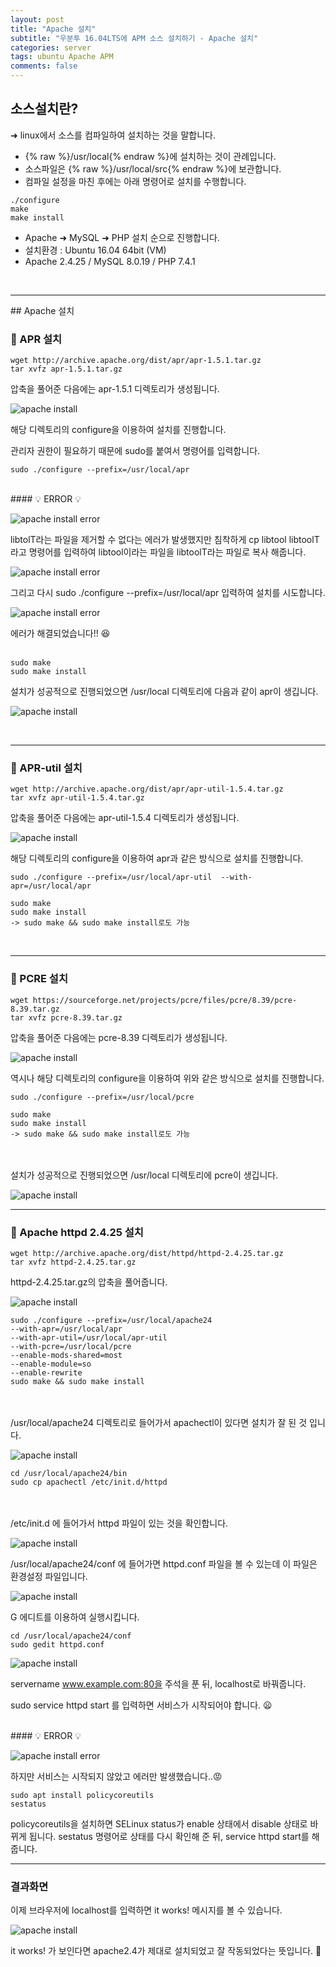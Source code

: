 ```yaml
---  
layout: post  
title: "Apache 설치"  
subtitle: "우분투 16.04LTS에 APM 소스 설치하기 - Apache 설치"  
categories: server
tags: ubuntu Apache APM
comments: false  
---  
```


## 소스설치란?
&#10140; linux에서 소스를 컴파일하여 설치하는 것을 말합니다.  
- {% raw %}/usr/local{% endraw %}에 설치하는 것이 관례입니다.  
- 소스파일은 {% raw %}/usr/local/src{% endraw %}에 보관합니다.  
- 컴파일 설정을 마친 후에는 아래 명령어로 설치를 수행합니다.  

```
./configure
make
make install
```

- Apache &#10140; MySQL &#10140; PHP 설치 순으로 진행합니다.  
- 설치환경 : Ubuntu 16.04 64bit (VM)  
- Apache 2.4.25 / MySQL 8.0.19 / PHP 7.4.1  
<br>
<hr>
## Apache 설치

### &#128204; APR 설치 

```
wget http://archive.apache.org/dist/apr/apr-1.5.1.tar.gz  
tar xvfz apr-1.5.1.tar.gz
```

압축을 풀어준 다음에는 apr-1.5.1 디렉토리가 생성됩니다.


![apache install](/assets/apache/step6.JPG)


해당 디렉토리의 configure을 이용하여 설치를 진행합니다.  

관리자 권한이 필요하기 때문에 sudo를 붙여서 명령어를 입력합니다.

```
sudo ./configure --prefix=/usr/local/apr
```

<br>
#### &#128161; ERROR &#128161;

![apache install error](/assets/apache/error2.JPG)


libtolT라는 파일을 제거할 수 없다는 에러가 발생했지만 침착하게 cp libtool libtoolT 라고 명령어를 입력하여
libtool이라는 파일을 libtoolT라는 파일로 복사 해줍니다.  


![apache install error](/assets/apache/error3.JPG)


그리고 다시 sudo ./configure --prefix=/usr/local/apr 입력하여 설치를 시도합니다.  

![apache install error](/assets/apache/error4.JPG)

에러가 해결되었습니다!! &#128518;
<br><br>

```
sudo make
sudo make install  
```

설치가 성공적으로 진행되었으면 /usr/local 디렉토리에 다음과 같이 apr이 생깁니다. 

![apache install](/assets/apache/step4.JPG)

<br>

<hr>

### &#128204; APR-util 설치

```
wget http://archive.apache.org/dist/apr/apr-util-1.5.4.tar.gz  
tar xvfz apr-util-1.5.4.tar.gz  
```

압축을 풀어준 다음에는 apr-util-1.5.4 디렉토리가 생성됩니다.  

![apache install](/assets/apache/step5.JPG)

해당 디렉토리의 configure을 이용하여 apr과 같은 방식으로 설치를 진행합니다.  

```
sudo ./configure --prefix=/usr/local/apr-util  --with-apr=/usr/local/apr  

sudo make  
sudo make install  
-> sudo make && sudo make install로도 가능
```

<br>

<hr>

### &#128204; PCRE 설치

```
wget https://sourceforge.net/projects/pcre/files/pcre/8.39/pcre-8.39.tar.gz  
tar xvfz pcre-8.39.tar.gz  
```

압축을 풀어준 다음에는 pcre-8.39 디렉토리가 생성됩니다.  

![apache install](/assets/apache/step7.JPG)

역시나 해당 디렉토리의 configure을 이용하여 위와 같은 방식으로 설치를 진행합니다.    

```
sudo ./configure --prefix=/usr/local/pcre  

sudo make  
sudo make install  
-> sudo make && sudo make install로도 가능  
```

<br><br>
설치가 성공적으로 진행되었으면 /usr/local 디렉토리에 pcre이 생깁니다. 

![apache install](/assets/apache/step8.JPG)
<br>

<hr>

### &#128204; Apache httpd 2.4.25 설치

```
wget http://archive.apache.org/dist/httpd/httpd-2.4.25.tar.gz  
tar xvfz httpd-2.4.25.tar.gz  
```

httpd-2.4.25.tar.gz의 압축을 풀어줍니다.

![apache install](/assets/apache/step9.JPG)

```
sudo ./configure --prefix=/usr/local/apache24 
--with-apr=/usr/local/apr 
--with-apr-util=/usr/local/apr-util 
--with-pcre=/usr/local/pcre 
--enable-mods-shared=most 
--enable-module=so 
--enable-rewrite  
sudo make && sudo make install  
```

<br><br>
/usr/local/apache24 디렉토리로 들어가서 apachectl이 있다면 설치가 잘 된 것 입니다.   
 
![apache install](/assets/apache/step10.JPG)

```
cd /usr/local/apache24/bin
sudo cp apachectl /etc/init.d/httpd
```

<br><br>
/etc/init.d 에 들어가서 httpd 파일이 있는 것을 확인합니다.  

![apache install](/assets/apache/step11.JPG)

/usr/local/apache24/conf 에 들어가면 httpd.conf 파일을 볼 수 있는데 이 파일은 환경설정 파일입니다.

![apache install](/assets/apache/step12.JPG)

G 에디트를 이용하여 실행시킵니다.

```
cd /usr/local/apache24/conf
sudo gedit httpd.conf
```

![apache install](/assets/apache/step13.JPG)

servername www.example.com:80을 주석을 푼 뒤, localhost로 바꿔줍니다.

sudo service httpd start 를 입력하면 서비스가 시작되어야 합니다. &#128550;

<br>
#### &#128161; ERROR &#128161;

![apache install error](/assets/apache/error5.JPG)

하지만 서비스는 시작되지 않았고 에러만 발생했습니다..&#128545;

```
sudo apt install policycoreutils
sestatus
```

policycoreutils을 설치하면 SELinux status가 enable 상태에서 disable 상태로 바뀌게 됩니다.
sestatus 명령어로 상태를 다시 확인해 준 뒤, service httpd start를 해줍니다.
<br>

<hr>

### 결과화면

이제 브라우저에 localhost를 입력하면  it works! 메시지를 볼 수 있습니다.

![apache install](/assets/apache/result.JPG)

it works! 가 보인다면
apache2.4가 제대로 설치되었고 잘 작동되었다는 뜻입니다. &#128582;








